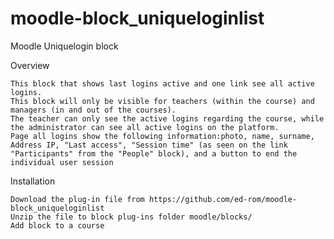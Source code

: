 # moodle-block_uniqueloginlist
Moodle Uniquelogin block

Overview

	This block that shows last logins active and one link see all active logins. 
	This block will only be visible for teachers (within the course) and managers (in and out of the courses).
	The teacher can only see the active logins regarding the course, while the administrator can see all active logins on the platform.
	Page all logins show the following information:photo, name, surname, Address IP, "Last access", "Session time" (as seen on the link "Participants" from the "People" block), and a button to end the individual user session

Installation

    Download the plug-in file from https://github.com/ed-rom/moodle-block_uniqueloginlist
    Unzip the file to block plug-ins folder moodle/blocks/
	Add block to a course
    